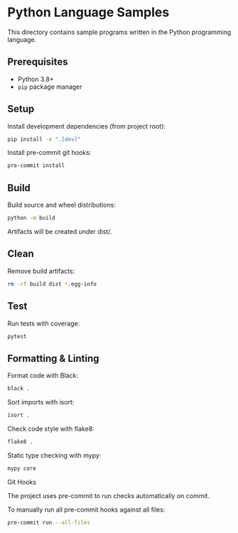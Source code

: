 # Python Language Samples

This directory contains sample programs written in the Python programming language.

## Prerequisites

- Python 3.8+
- `pip` package manager

## Setup

Install development dependencies (from project root):

```bash
pip install -e ".[dev]"
```
Install pre-commit git hooks:

```bash
pre-commit install
```

## Build

Build source and wheel distributions:

```bash
python -m build
```

Artifacts will be created under dist/.

## Clean

Remove build artifacts:

```bash
rm -rf build dist *.egg-info
```

## Test

Run tests with coverage:

```bash
pytest
```

## Formatting & Linting

Format code with Black:

```bash
black .
```

Sort imports with isort:

```bash
isort .
```

Check code style with flake8:

```bash
flake8 .
```

Static type checking with mypy:

```bash
mypy core
```

Git Hooks

The project uses pre-commit to run checks automatically on commit.

To manually run all pre-commit hooks against all files:

```bash
pre-commit run --all-files
```
